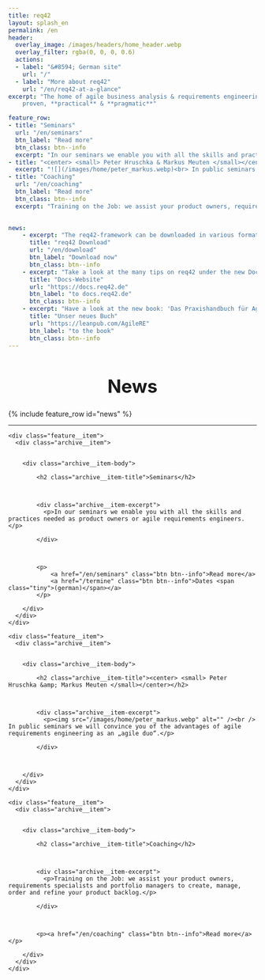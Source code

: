 ```yaml
---
title: req42
layout: splash_en
permalink: /en
header:
  overlay_image: /images/headers/home_header.webp
  overlay_filter: rgba(0, 0, 0, 0.6)
  actions:
  - label: "&#8594; German site"
    url: "/"
  - label: "More about req42"
    url: "/en/req42-at-a-glance"
excerpt: "The home of agile business analysis & requirements engineering: <br> 
    proven, **practical** & **pragmatic**"

feature_row:
- title: "Seminars"
  url: "/en/seminars"
  btn_label: "Read more"
  btn_class: btn--info
  excerpt: "In our seminars we enable you with all the skills and practices needed as product owners or agile requirements engineers."
- title: "<center> <small> Peter Hruschka & Markus Meuten </small></center>"
  excerpt: "![](/images/home/peter_markus.webp)<br> In public seminars we will convince you of the advantages of agile requirements engineering as an „agile duo“."
- title: "Coaching"
  url: "/en/coaching"
  btn_label: "Read more"
  btn_class: btn--info 
  excerpt: "Training on the Job: we assist your product owners, requirements specialists and portfolio managers to create, manage, order and refine your product backlog."
  

news:
    - excerpt: "The req42-framework can be downloaded in various formats "
      title: "req42 Download"
      url: "/en/download"
      btn_label: "Download now"
      btn_class: btn--info
    - excerpt: "Take a look at the many tips on req42 under the new Docs-website"
      title: "Docs-Website"
      url: "https://docs.req42.de"
      btn_label: "to docs.req42.de"
      btn_class: btn--info
    - excerpt: "Have a look at the new book: 'Das Praxishandbuch für Agiles Requirements Engineering' (in German)"
      title: "Unser neues Buch"
      url: "https://leanpub.com/AgileRE"
      btn_label: "to the book"
      btn_class: btn--info
---
```


<div class="news_box">

<h1 style="text-align:center; font-size: 2.3rem;"> News </h1>

{% include feature_row id="news" %}
</div>

<hr class="download-sep">

<div class="feature__wrapper">


    <div class="feature__item">
      <div class="archive__item">
        

        <div class="archive__item-body">
          
            <h2 class="archive__item-title">Seminars</h2>
          

          
            <div class="archive__item-excerpt">
              <p>In our seminars we enable you with all the skills and practices needed as product owners or agile requirements engineers.</p>

            </div>
          

          
            <p>
                <a href="/en/seminars" class="btn btn--info">Read more</a>
                <a href="/termine" class="btn btn--info">Dates <span class="tiny">(german)</span></a>
            </p>
          
        </div>
      </div>
    </div>
  
    <div class="feature__item">
      <div class="archive__item">
        

        <div class="archive__item-body">
          
            <h2 class="archive__item-title"><center> <small> Peter Hruschka &amp; Markus Meuten </small></center></h2>
          

          
            <div class="archive__item-excerpt">
              <p><img src="/images/home/peter_markus.webp" alt="" /><br /> In public seminars we will convince you of the advantages of agile requirements engineering as an „agile duo“.</p>

            </div>
          

          
        </div>
      </div>
    </div>
  
    <div class="feature__item">
      <div class="archive__item">
        

        <div class="archive__item-body">
          
            <h2 class="archive__item-title">Coaching</h2>
          

          
            <div class="archive__item-excerpt">
              <p>Training on the Job: we assist your product owners, requirements specialists and portfolio managers to create, manage, order and refine your product backlog.</p>

            </div>
          

          
            <p><a href="/en/coaching" class="btn btn--info">Read more</a></p>
          
        </div>
      </div>
    </div>


</div>